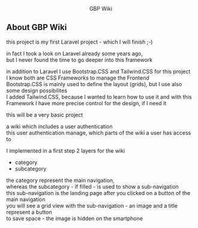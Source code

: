 <p align="center">GBP Wiki</p>

## About GBP Wiki

<p>this project is my first Laravel project - which I will finish ;-)</p>
<p>
    in fact I took a look on Laravel already some years ago,<br />
    but I never found the time to go deeper into this framework
</p>
<p>
    in addition to Laravel I use Bootstrap.CSS and Tailwind.CSS for this project<br />
    I know both are CSS Frameworks to manage the Frontend<br />
    Bootstrap.CSS is mainly used to define the layout (grids), but I use also some design possibilites<br />
    I added Tailwind.CSS, because I wanted to learn how to use it and with this Framework I have more precise control for the design, if I need it
</p>
<p>this will be a very basic project</p>
<p>
    a wiki which includes a user authentication<br />
    this user authentication manage, which parts of the wiki a user has access to
</p>
<p>
    I implemented in a first step 2 layers for the wiki
</p>
<ul>
    <li>category</li>
    <li>subcategory</li>
</ul>
<p>
    the category represent the main navigation,<br />
    whereas the subcategory - if filled - is used to show a sub-navigation<br />
    this sub-navigation is the landing page after you clicked on a button of the main navigation<br />
    you will see a grid view with the sub-navigation - an image and a title represent a button<br />
    to save space - the image is hidden on the smartphone
</p>
